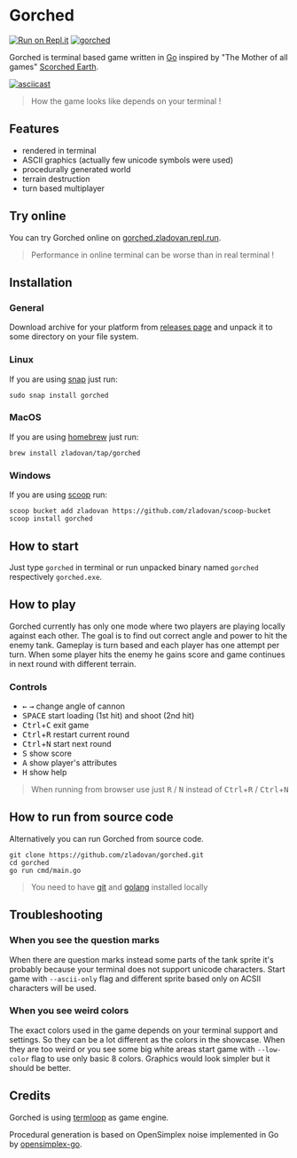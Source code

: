 # Gorched

[![Run on Repl.it](https://repl.it/badge/github/zladovan/gorched)](http://gorched.zladovan.repl.run/)
[![gorched](https://snapcraft.io//gorched/badge.svg)](https://snapcraft.io/gorched)

Gorched is terminal based game written in [Go](https://golang.org/) inspired by "The Mother of all games" [Scorched Earth](https://en.wikipedia.org/wiki/Scorched_Earth_(video_game)).

[![asciicast](https://asciinema.org/a/343762.svg)](https://asciinema.org/a/343762)

> How the game looks like depends on your terminal !

## Features

 - rendered in terminal
 - ASCII graphics (actually few unicode symbols were used)
 - procedurally generated world
 - terrain destruction
 - turn based multiplayer

## Try online

You can try Gorched online on [gorched.zladovan.repl.run](http://gorched.zladovan.repl.run/).

>Performance in online terminal can be worse than in real terminal !

## Installation

### General

Download archive for your platform from [releases page](https://github.com/zladovan/gorched/releases/latest) and unpack it to some directory on your file system.

### Linux

If you are using [snap](https://snapcraft.io/docs/installing-snapd) just run:
    
    sudo snap install gorched

### MacOS

If you are using [homebrew](https://brew.sh/) just run:

    brew install zladovan/tap/gorched

### Windows

If you are using [scoop](https://scoop.sh/) run:

    scoop bucket add zladovan https://github.com/zladovan/scoop-bucket
    scoop install gorched

## How to start

Just type `gorched` in terminal or run unpacked binary named `gorched` respectively `gorched.exe`.

## How to play

Gorched currently has only one mode where two players are playing locally against each other. The goal is to find out correct angle and power to hit the enemy tank. Gameplay is turn based and each player has one attempt per turn. When some player hits the enemy he gains score and game continues in next round with different terrain.

### Controls

- <kbd>←</kbd> <kbd>→</kbd> change angle of cannon
- <kbd>SPACE</kbd> start loading (1st hit) and shoot (2nd hit)
- <kbd>Ctrl</kbd>+<kbd>C</kbd> exit game 
- <kbd>Ctrl</kbd>+<kbd>R</kbd> restart current round
- <kbd>Ctrl</kbd>+<kbd>N</kbd> start next round
- <kbd>S</kbd> show score
- <kbd>A</kbd> show player's attributes
- <kbd>H</kbd> show help 

> When running from browser use just <kbd>R</kbd> / <kbd>N</kbd> instead of <kbd>Ctrl</kbd>+<kbd>R</kbd> / <kbd>Ctrl</kbd>+<kbd>N</kbd>

## How to run from source code

Alternatively you can run Gorched from source code.

    git clone https://github.com/zladovan/gorched.git
    cd gorched
    go run cmd/main.go

>You need to have [git](https://git-scm.com/downloads) and [golang](https://golang.org/dl/) installed locally

## Troubleshooting

### When you see the question marks 

When there are question marks instead some parts of the tank sprite it's probably because your terminal does not support unicode characters. Start game with `--ascii-only` flag and different sprite based only on ACSII characters will be used.

### When you see weird colors

The exact colors used in the game depends on your terminal support and settings. So they can be a lot different as the colors in the showcase. When they are too weird or you see some big white areas start game with `--low-color` flag to use only basic 8 colors. Graphics would look simpler but it should be better.

## Credits

Gorched is using [termloop](https://github.com/JoelOtter/termloop) as game engine.

Procedural generation is based on OpenSimplex noise implemented in Go by [opensimplex-go](https://github.com/ojrac/opensimplex-go).
